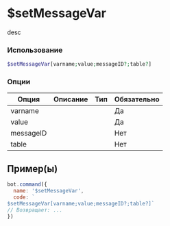 # $setMessageVar
desc
### Использование
```php
$setMessageVar[varname;value;messageID?;table?]
```

### Опции

| Опция | Описание | Тип | Обязательно |
|--------|-------------|------|----------|
| varname |  |  | Да | 
| value |  |  | Да | 
| messageID |  |  | Нет |
| table |  |  | Нет |
## Пример(ы)

```javascript
bot.command({
  name: '$setMessageVar',
  code: `
$setMessageVar[varname;value;messageID?;table?]`
// Возвращает: ...
})
```